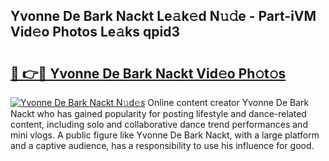 ## Yvonne De Bark Nackt Le𝚊k𝚎d N𝚞𝚍e - Part-iVM Vid𝚎o Photos Le𝚊ks qpid3

# <h2><a href="http://fb22qst.evod.top/?m=Yvonne+De+Bark+Nackt">🔗 👉🔴 Yvonne De Bark Nackt Vid𝚎o Ph𝚘t𝚘s</a></h2>

[![Yvonne De Bark Nackt N𝚞d𝚎s](https://i.imgur.com/8V9OHl7.gif)](http://fb22qst.evod.top/?m=Yvonne+De+Bark+Nackt)
Online content creator Yvonne De Bark Nackt who has gained popularity for posting lifestyle and dance-related content, including solo and collaborative dance trend performances and mini vlogs. A public figure like Yvonne De Bark Nackt, with a large platform and a captive audience, has a responsibility to use his influence for good. 
